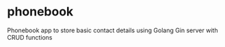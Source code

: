 # phonebook
 
Phonebook app to store basic contact details using Golang Gin 
server with CRUD functions
